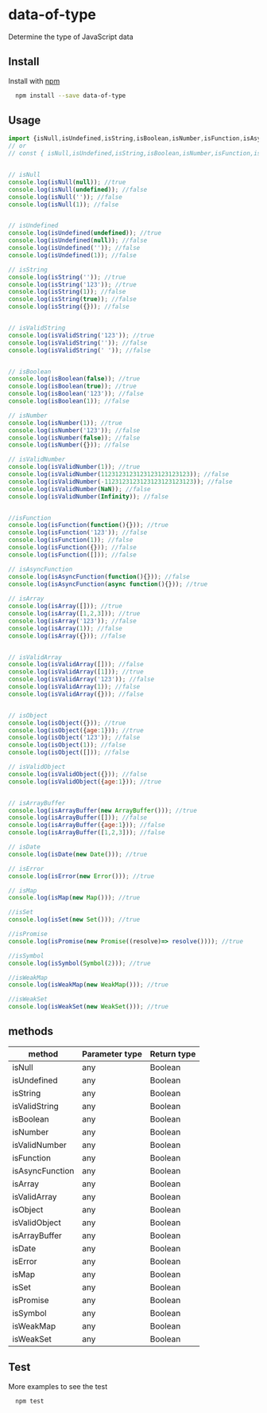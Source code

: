 # data-of-type
Determine the type of JavaScript data


## Install

Install with [npm](https://www.npmjs.com/package/data-of-type)

```sh
  npm install --save data-of-type
```


## Usage

```js
import {isNull,isUndefined,isString,isBoolean,isNumber,isFunction,isAsyncFunction,isArray,isObject,isArrayBuffer,isDate,isError,isMap, isSet, isPromise,isSymbol,isWeakMap, isWeakSet, isValidString, isValidNumber, isValidArray, isValidObject} from 'get-safe-value';
// or
// const { isNull,isUndefined,isString,isBoolean,isNumber,isFunction,isAsyncFunction,isArray,isObject,isArrayBuffer,isDate,isError,isMap, isSet, isPromise,isSymbol,isWeakMap, isWeakSet, isValidString, isValidNumber, isValidArray, isValidObject } =  require('get-safe-value');


// isNull
console.log(isNull(null)); //true
console.log(isNull(undefined)); //false
console.log(isNull('')); //false
console.log(isNull(1)); //false


// isUndefined
console.log(isUndefined(undefined)); //true
console.log(isUndefined(null)); //false
console.log(isUndefined('')); //false
console.log(isUndefined(1)); //false

// isString
console.log(isString('')); //true
console.log(isString('123')); //true
console.log(isString(1)); //false
console.log(isString(true)); //false
console.log(isString({})); //false


// isValidString
console.log(isValidString('123')); //true
console.log(isValidString('')); //false
console.log(isValidString(' ')); //false


// isBoolean
console.log(isBoolean(false)); //true
console.log(isBoolean(true)); //true
console.log(isBoolean('123')); //false
console.log(isBoolean(1)); //false

// isNumber
console.log(isNumber(1)); //true
console.log(isNumber('123')); //false
console.log(isNumber(false)); //false
console.log(isNumber({})); //false

// isValidNumber
console.log(isValidNumber(1)); //true
console.log(isValidNumber(1123123123123123123123123)); //false
console.log(isValidNumber(-1123123123123123123123123)); //false
console.log(isValidNumber(NaN)); //false
console.log(isValidNumber(Infinity)); //false


//isFunction
console.log(isFunction(function(){})); //true
console.log(isFunction('123')); //false
console.log(isFunction(1)); //false
console.log(isFunction({})); //false
console.log(isFunction([])); //false

// isAsyncFunction
console.log(isAsyncFunction(function(){})); //false
console.log(isAsyncFunction(async function(){})); //true
  
// isArray
console.log(isArray([])); //true
console.log(isArray([1,2,3])); //true
console.log(isArray('123')); //false
console.log(isArray(1)); //false
console.log(isArray({})); //false


// isValidArray
console.log(isValidArray([])); //false
console.log(isValidArray([1])); //true
console.log(isValidArray('123')); //false
console.log(isValidArray(1)); //false
console.log(isValidArray({})); //false


// isObject
console.log(isObject({})); //true
console.log(isObject({age:1})); //true
console.log(isObject('123')); //false
console.log(isObject(1)); //false
console.log(isObject([])); //false

// isValidObject
console.log(isValidObject({})); //false
console.log(isValidObject({age:1})); //true


// isArrayBuffer
console.log(isArrayBuffer(new ArrayBuffer())); //true
console.log(isArrayBuffer([])); //false
console.log(isArrayBuffer({age:1})); //false
console.log(isArrayBuffer([1,2,3])); //false

// isDate
console.log(isDate(new Date())); //true

// isError
console.log(isError(new Error())); //true

// isMap
console.log(isMap(new Map())); //true

//isSet
console.log(isSet(new Set())); //true

//isPromise
console.log(isPromise(new Promise((resolve)=> resolve()))); //true

//isSymbol
console.log(isSymbol(Symbol(2))); //true

//isWeakMap
console.log(isWeakMap(new WeakMap())); //true

//isWeakSet
console.log(isWeakSet(new WeakSet())); //true

```

## methods

| method | Parameter type | Return type |
| ------ | ------ | ------ |
| isNull | any | Boolean |
| isUndefined | any | Boolean |
| isString | any | Boolean |
| isValidString | any | Boolean |
| isBoolean | any | Boolean |
| isNumber | any | Boolean |
| isValidNumber | any | Boolean |
| isFunction | any | Boolean |
| isAsyncFunction | any | Boolean |
| isArray | any | Boolean |
| isValidArray | any | Boolean |
| isObject | any | Boolean |
| isValidObject | any | Boolean |
| isArrayBuffer | any | Boolean |
| isDate | any | Boolean |
| isError | any | Boolean |
| isMap | any | Boolean |
| isSet | any | Boolean |
| isPromise | any | Boolean |
| isSymbol | any | Boolean |
| isWeakMap | any | Boolean |
| isWeakSet | any | Boolean |


## Test
More examples to see the test
```sh
  npm test
```
